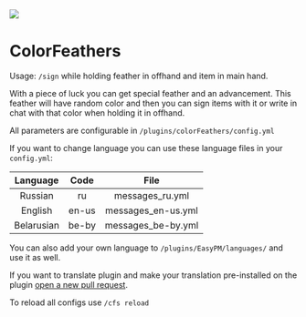 [![](https://img.shields.io/modrinth/dt/ysyRbcG5?logo=modrinth)](https://modrinth.com/plugin/colorfeathers)
-----
# ColorFeathers
Usage: ```/sign``` while holding feather in offhand and item in main hand.

With a piece of luck you can get special feather and an advancement. This feather will have random color and then you can sign items with it or write in chat with that color when holding it in offhand.

All parameters are configurable in `/plugins/colorFeathers/config.yml`

If you want to change language you can use these language files in your `config.yml`:

|  Language  | Code  |        File        |
|:----------:|:-----:|:------------------:|
|  Russian   |  ru   |  messages_ru.yml   |
|  English   | en-us | messages_en-us.yml |
| Belarusian | be-by | messages_be-by.yml |

You can also add your own language to `/plugins/EasyPM/languages/` and use it as well.

If you want to translate plugin and make your translation pre-installed on the plugin [open a new pull request](https://github.com/Ustaz1505/EasyPM/pulls "Github pull requests").

To reload all configs use ```/cfs reload```
